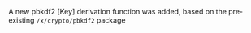 A new pbkdf2 [Key] derivation function was added, based on the pre-existing
`/x/crypto/pbkdf2` package <!-- go.dev/issue/69488 -->
